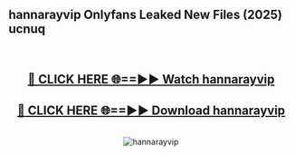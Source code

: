 <h2>hannarayvip Onlyfans Leaked New Files (2025) ucnuq</h2>
<br>
<div align="center">
<h2><a href="https://mediafiles.top/hannarayvip&ref=git" rel="nofollow">🔴 CLICK HERE 🌐==►► Watch hannarayvip</a></h2>
<h2><a href="https://mediafiles.top/hannarayvip&ref=git" rel="nofollow">🔴 CLICK HERE 🌐==►► Download hannarayvip</a></h2>
<br>
<a href="https://mediafiles.top/hannarayvip&ref=git" rel="nofollow" data-target="animated-image.originalLink"><img src="https://i.ibb.co.com/xMMVF88/686577567.gif" alt="hannarayvip" style="max-width: 100%; display: inline-block;" data-target="animated-image.originalImage"></a>
</div>
<br>
<br>